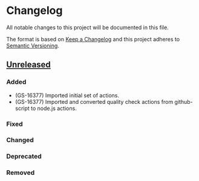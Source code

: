# Changelog
All notable changes to this project will be documented in this file.

The format is based on [Keep a Changelog](http://keepachangelog.com/en/1.0.0/)
and this project adheres to [Semantic Versioning](http://semver.org/spec/v2.0.0.html).

## [Unreleased]
### Added
- (GS-16377) Imported initial set of actions.
- (GS-16377) Imported and converted quality check actions from github-script to node.js actions.

### Fixed

### Changed

### Deprecated

### Removed

[Unreleased]: https://github.com/mindjolt/uc-actions/tree/HEAD
